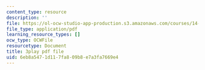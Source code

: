```yaml
---
content_type: resource
description: ''
file: https://ol-ocw-studio-app-production.s3.amazonaws.com/courses/14-01sc-principles-of-microeconomics-fall-2011/6eb8a5471d117fa809b8e7a3fa7669e4_9kH0x7V_0Ig.pdf
file_type: application/pdf
learning_resource_types: []
ocw_type: OCWFile
resourcetype: Document
title: 3play pdf file
uid: 6eb8a547-1d11-7fa8-09b8-e7a3fa7669e4
---
```

